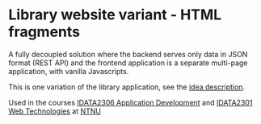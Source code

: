 # Library website variant - HTML fragments

A fully decoupled solution where the backend serves only data in JSON format 
(REST API) and the frontend application is a separate multi-page application, 
with vanilla Javascripts.

This is one variation of the library application, see the [idea description](..).

Used in the
courses [IDATA2306 Application Development](https://www.ntnu.edu/studies/courses/IDATA2306)
and [IDATA2301 Web Technologies](https://www.ntnu.edu/studies/courses/IDATA2301)
at [NTNU](https://ntnu.edu)